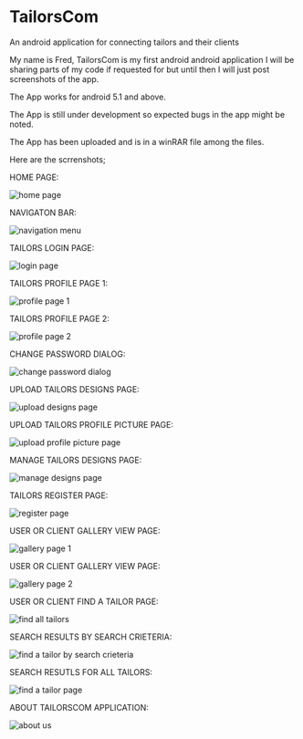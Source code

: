 # TailorsCom
An android application for connecting tailors and their clients

My name is Fred, TailorsCom is my first android android application I will be sharing parts of my code if requested for but until then I will just post screenshots of the app.

The App works for android 5.1 and above.

The App is still under development so expected bugs in the app might be noted.

The App has been uploaded and is in a winRAR file among the files.

Here are the scrrenshots;

HOME PAGE:

![home page](https://cloud.githubusercontent.com/assets/26940586/24729431/df90d01e-1a66-11e7-8846-20d1a3e4395c.png)

NAVIGATON BAR:

![navigation menu](https://cloud.githubusercontent.com/assets/26940586/24730555/e4e93e7e-1a6c-11e7-8883-1a95aa3fc3e6.png)

TAILORS LOGIN PAGE:

![login page](https://cloud.githubusercontent.com/assets/26940586/24729432/df91ca82-1a66-11e7-938e-fea51e45fbae.png)

TAILORS PROFILE PAGE 1:

![profile page 1](https://cloud.githubusercontent.com/assets/26940586/24729435/dfd3129e-1a66-11e7-8641-c499c338ed72.png)

TAILORS PROFILE PAGE 2:

![profile page 2](https://cloud.githubusercontent.com/assets/26940586/24729436/dfd86b5e-1a66-11e7-9dd9-fcbf76e7b042.png)

CHANGE PASSWORD DIALOG:

![change password dialog](https://cloud.githubusercontent.com/assets/26940586/24729441/e0159c54-1a66-11e7-845d-320e322e9e5b.png)

UPLOAD TAILORS DESIGNS PAGE:

![upload designs page](https://cloud.githubusercontent.com/assets/26940586/24729440/dfe389a8-1a66-11e7-853c-5c1e571ddc72.png)

UPLOAD TAILORS PROFILE PICTURE PAGE:

![upload profile picture page](https://cloud.githubusercontent.com/assets/26940586/24729438/dfdf644a-1a66-11e7-96f3-159095d496aa.png)

MANAGE TAILORS DESIGNS PAGE:

![manage designs page](https://cloud.githubusercontent.com/assets/26940586/24729433/df93de62-1a66-11e7-9cfd-71ea949851b9.png)

TAILORS REGISTER PAGE:

![register page](https://cloud.githubusercontent.com/assets/26940586/24729437/dfdca548-1a66-11e7-8de7-b9f88ff5f550.png)

USER OR CLIENT GALLERY VIEW PAGE:

![gallery page 1](https://cloud.githubusercontent.com/assets/26940586/24729430/df8d31d4-1a66-11e7-81e1-c50155aa5106.png)

USER OR CLIENT GALLERY VIEW PAGE:

![gallery page 2](https://cloud.githubusercontent.com/assets/26940586/24729429/df8cc10e-1a66-11e7-986a-c55c5dc22d8a.png)

USER OR CLIENT FIND A TAILOR PAGE:

![find all tailors](https://cloud.githubusercontent.com/assets/26940586/24729428/df88d904-1a66-11e7-813e-633c068041ca.png)

SEARCH RESULTS BY SEARCH CRIETERIA:

![find a tailor by search crieteria](https://cloud.githubusercontent.com/assets/26940586/24729442/e01900b0-1a66-11e7-907f-83b882586238.png)

SEARCH RESUTLS FOR ALL TAILORS:

![find a tailor page](https://cloud.githubusercontent.com/assets/26940586/24729443/e0208862-1a66-11e7-8e22-dc6f60b50a4f.png)

ABOUT TAILORSCOM APPLICATION:

![about us](https://cloud.githubusercontent.com/assets/26940586/24729439/dfdf949c-1a66-11e7-9df1-00d67c02684a.png)

